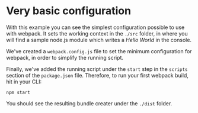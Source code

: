# Very basic configuration

With this example you can see the simplest configuration possible to use with webpack. It sets the working context in the `./src` folder, in where you will find a sample node.js module which writes a *Hello World* in the console.

We've created a `webpack.config.js` file to set the minimum configuration for webpack, in order to simplify the running script.

Finally, we've added the running script under the `start` step in the `scripts` section of the `package.json` file. Therefore, to run your first webpack build, hit in your CLI:

```
npm start
```
You should see the resulting bundle creater under the `./dist` folder.
